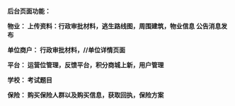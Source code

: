 **后台页面功能：**

**物业：	上传资料：行政审批材料，逃生路线图，周围建筑，物业信息	公告消息发布**

**单位商户：	行政审批材料，//单位详情页面**

**平台：	运营位管理，反馈平台，积分商城上新，用户管理**

**学校：	考试题目**

**保险：	购买保险人群以及购买信息，获取回执，保险方案**

